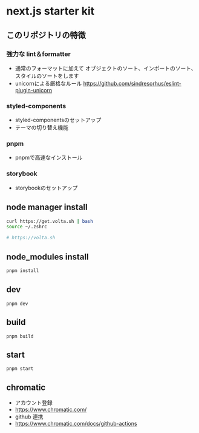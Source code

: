 # next.js starter kit

## このリポジトリの特徴

### 強力な lint＆formatter

- 通常のフォーマットに加えて オブジェクトのソート、インポートのソート、スタイルのソートをします
- unicornによる厳格なルール https://github.com/sindresorhus/eslint-plugin-unicorn

### styled-components
- styled-componentsのセットアップ
- テーマの切り替え機能

### pnpm
- pnpmで高速なインストール

### storybook
- storybookのセットアップ

## node manager install

```bash
curl https://get.volta.sh | bash
source ~/.zshrc

# https://volta.sh
```

## node_modules install

```bash
pnpm install
```

## dev

`pnpm dev`

## build

`pnpm build`

## start

`pnpm start`

## chromatic

- アカウント登録
- https://www.chromatic.com/
- github 連携
- https://www.chromatic.com/docs/github-actions
